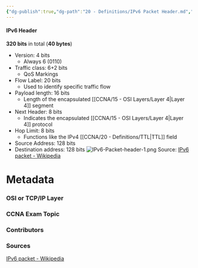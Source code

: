 ```yaml
---
{"dg-publish":true,"dg-path":"20 - Definitions/IPv6 Packet Header.md","permalink":"/20-definitions/i-pv6-packet-header/","tags":["defs_ccna"]}
---
```


#### IPv6 Header
**320 bits** in total (**40 bytes**)
- Version: 4 bits
	- Always 6 (0110)
- Traffic class: 6+2 bits
	- QoS Markings
- Flow Label: 20 bits
	- Used to identify specific traffic flow
- Payload length: 16 bits
	- Length of the encapsulated [[CCNA/15 - OSI Layers/Layer 4\|Layer 4]] segment
- Next Header: 8 bits
	- Indicates the encapsulated [[CCNA/15 - OSI Layers/Layer 4\|Layer 4]] protocol
- Hop Limit: 8 bits
	- Functions like the IPv4 [[CCNA/20 - Definitions/TTL\|TTL]] field
- Source Address: 128 bits
- Destination address: 128 bits
![IPv6-Packet-header-1.png](/img/user/CCNA/Attachments/IPv6-Packet-header-1.png)
Source: [IPv6 packet - Wikipedia](https://en.wikipedia.org/wiki/IPv6_packet#Fixed_header)




# Metadata
### OSI or TCP/IP Layer

### CCNA Exam Topic

### Contributors

### Sources
[IPv6 packet - Wikipedia](https://en.wikipedia.org/wiki/IPv6_packet)